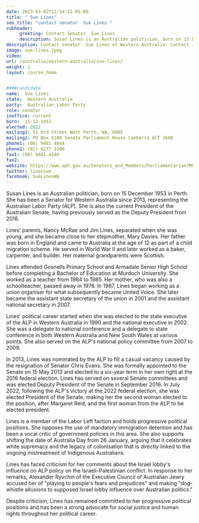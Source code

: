 ```yaml
---
date: 2023-03-02T11:54:12-05:00
title: " Sue Lines"
seo_title: "contact senator  Sue Lines "
subheader:
     greeting: Contact Senator  Sue Lines
     description: Susan Lines is an Australian politician, born on 15 December 1953 in Perth. She has been a Senator for Western Australia since 2013, representing the Australian Labor Party (ALP). 
description: Contact senator  Sue Lines of Western Australia. Contact information for  Sue Lines includes email address, phone number, and mailing address.
image: sue-lines.jpeg
video:
url: /australia/western-australia/sue-lines/
weight: 1
layout: course_home


####candidate
name:  Sue Lines
state:	Western Australia
party:	Australian Labor Party
role: senator
inoffice: current
born:  15-12-1953
elected: 2022
mailing1: 51 Ord Street West Perth, WA, 6005
mailing2: PO Box 6100 Senate Parliament House Canberra ACT 2600
phone1:	(08) 9481 4844
phone2: (02) 6277 3300
fax1: (08) 9481 4244
fax2:
website: https://www.aph.gov.au/Senators_and_Members/Parliamentarian?MPID=112096
twitter: linessue
facebook: SueLinesWA
---
```


Susan Lines is an Australian politician, born on 15 December 1953 in Perth. She has been a Senator for Western Australia since 2013, representing the Australian Labor Party (ALP). She is also the current President of the Australian Senate, having previously served as the Deputy President from 2016.

Lines' parents, Nancy McRae and Jim Lines, separated when she was young, and she became close to her stepmother, Mary Davies. Her father was born in England and came to Australia at the age of 12 as part of a child migration scheme. He served in World War II and later worked as a baker, carpenter, and builder. Her maternal grandparents were Scottish.

Lines attended Gosnells Primary School and Armadale Senior High School before completing a Bachelor of Education at Murdoch University. She worked as a teacher from 1984 to 1985. Her mother, who was also a schoolteacher, passed away in 1976. In 1987, Lines began working as a union organiser for what subsequently became United Voice. She later became the assistant state secretary of the union in 2001 and the assistant national secretary in 2007.

Lines' political career started when she was elected to the state executive of the ALP in Western Australia in 1990 and the national executive in 2002. She was a delegate to national conference and a delegate to state conference in both Western Australia and New South Wales at various points. She also served on the ALP's national policy committee from 2007 to 2009.

In 2013, Lines was nominated by the ALP to fill a casual vacancy caused by the resignation of Senator Chris Evans. She was formally appointed to the Senate on 15 May 2013 and elected to a six-year term in her own right at the 2016 federal election. Lines has served on several Senate committees and was elected Deputy President of the Senate in September 2016. In July 2022, following the ALP's victory at the 2022 federal election, she was elected President of the Senate, making her the second woman elected to the position, after Margaret Reid, and the first woman from the ALP to be elected president.

Lines is a member of the Labor Left faction and holds progressive political positions. She opposes the use of mandatory immigration detention and has been a vocal critic of government policies in this area. She also supports shifting the date of Australia Day from 26 January, arguing that it celebrates white supremacy and the legacy of colonisation that is directly linked to the ongoing mistreatment of Indigenous Australians.

Lines has faced criticism for her comments about the Israel lobby's influence on ALP policy on the Israeli-Palestinian conflict. In response to her remarks, Alexander Ryvchin of the Executive Council of Australian Jewry accused her of "playing to people's fears and prejudices" and making "dog-whistle allusions to supposed Israel lobby influence over Australian politics."

Despite criticism, Lines has remained committed to her progressive political positions and has been a strong advocate for social justice and human rights throughout her political career.